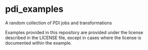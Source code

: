 # pdi_examples
A random collection of PDI jobs and transformations

Examples provided in this repository are provided under the license described in the LICENSE file, except in cases where the license is documented within the example.
